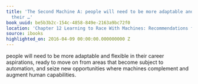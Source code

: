 ```yaml
---
title: 'The Second Machine A: people will need to be more adaptable and flexible in
  their …'
book_uuid: be5b3b2c-154c-4858-849e-2163a9bc72f0
location: 'Chapter 12 Learning to Race With Machines: Recommendations for Individuals'
source: ibooks
highlighted_on: 2016-04-09 00:00:00.000000000 Z
---
```


people will need to be more adaptable and flexible in their career aspirations, ready to move on from areas that become subject to automation, and seize new opportunities where machines complement and augment human capabilities.